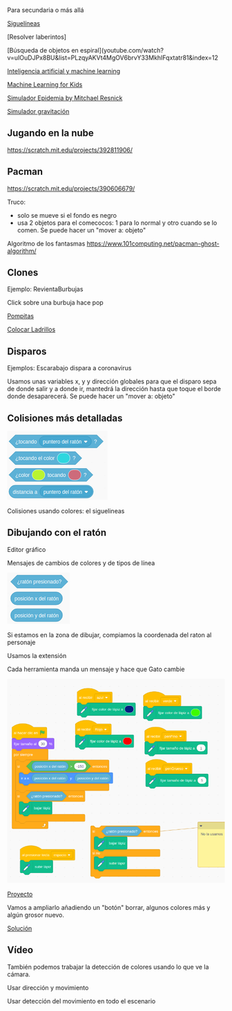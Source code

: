 Para secundaria o más allá

[Siguelíneas](https://www.youtube.com/watch?v=kHzqFQ0EMos&list=PLzqyAKVt4MgOV6brvY33MkhIFqxtatr81&index=9)


[Resolver laberintos]

[Búsqueda de objetos en espiral](youtube.com/watch?v=uIOuDJPx8BU&list=PLzqyAKVt4MgOV6brvY33MkhIFqxtatr81&index=12

[Inteligencia artificial y machine learning](https://programamos.es/aprende-machine-learning-con-learningml/)

[Machine Learning for Kids](https://machinelearningforkids.co.uk/#!/worksheets)

[Simulador Epidemia by Mitchael Resnick](https://scratch.mit.edu/projects/376750743/)

[Simulador gravitación](https://scratch.mit.edu/projects/394638878/)

## Jugando en la nube

https://scratch.mit.edu/projects/392811906/

## Pacman

https://scratch.mit.edu/projects/390606679/


Truco:
* solo se mueve si el fondo es negro
* usa 2 objetos para el comecocos: 1 para lo normal y otro cuando se lo comen. Se puede hacer un "mover a: objeto"

Algoritmo de los fantasmas https://www.101computing.net/pacman-ghost-algorithm/

## Clones


Ejemplo: RevientaBurbujas

Click sobre una burbuja hace pop

[Pompitas](https://scratch.mit.edu/projects/394798516/)

[Colocar Ladrillos](https://scratch.mit.edu/projects/164028072)

## Disparos



Ejemplos: Escarabajo dispara a coronavirus

Usamos unas variables x, y y dirección globales para que el disparo sepa de donde salir y a donde ir, mantedrá la dirección hasta que toque el borde donde desaparecerá.
Se puede hacer un "mover a: objeto"

## Colisiones más detalladas



![InteraccionEntreObjetos](./images/InteraccionEntreObjetos.png)


Colisiones usando colores: el siguelineas

## Dibujando con el ratón

Editor gráfico

Mensajes de cambios de colores y de tipos de línea

![InteraccionRaton](./images/InteraccionRaton.png)

Si estamos en la zona de dibujar, compiamos la coordenada del raton al personaje

Usamos la extensión

Cada herramienta manda un mensaje y hace que Gato cambie

![EditorGrafico](./images/EditorGrafico.png)

[Proyecto](https://scratch.mit.edu/projects/397315506/)


Vamos a ampliarlo añadiendo un "botón" borrar, algunos colores más y algún grosor nuevo.

[Solución](https://scratch.mit.edu/projects/397334049/)

## Vídeo

También podemos trabajar la detección de colores usando lo que ve la cámara.

Usar dirección y movimiento

Usar detección del movimiento en todo el escenario
